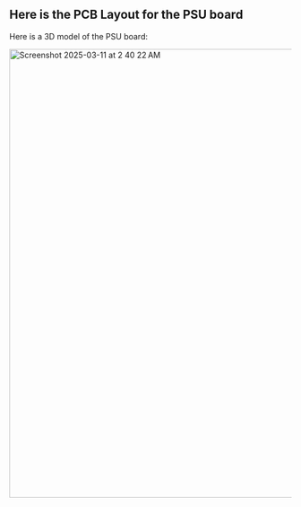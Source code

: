 ## Here is the PCB Layout for the PSU board

Here is a 3D model of the PSU board:

<img width="800" alt="Screenshot 2025-03-11 at 2 40 22 AM" src="https://github.com/user-attachments/assets/188dee61-abcd-4622-acbd-23efc138b9de" />

